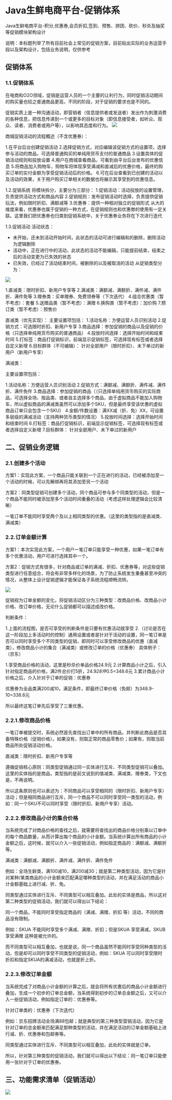 # Java生鲜电商平台-促销体系

Java生鲜电商平台-积分,优惠券,会员折扣,签到、预售、拼团、砍价、秒杀及抽奖等促销模块架构设计

说明：本标题列举了所有目前社会上常见的促销方案，目前贴出实际的业务运营手段以及架构设计，包括业务说明，仅供参考

## 促销体系
### 1.1.促销体系
在电商和O2O领域，促销是运营人员的一个主要的让利行为，同时促销活动期间的购买量也较之普通商品更高，不同的阶段，对于促销的要求也是不同的。

促销实质上是一种沟通活动，即营销者（信息提供者或发送者）发出作为刺激消费的各种信息，把信息传递到一个或更多的目标对象（即信息接受者，如听众、观众、读者、消费者或用户等），以影响其态度和行为。
![](/static/image/pMpUHctTorC3lo2gsnuI.png)

商城促销活动的流程概述（不含优惠券）：

1.在平台后台创建促销活动
2.选择促销方式，对应编辑该促销方式的设置项，选择参与活动的商品，可选择普通购买的单纯用货币支付的普通商品
3.设置具体的促销活动规则和投放设置
4.用户在商城查看商品，可看到由平台后台发布的优惠信息
5.将商品加入购物车，购物车将体现享受满减和直减后的优惠价格，最终的购买订单的实付金额为享受促销活动后的价格。
6.可在后台查看到已创建的活动以及活动的效果，关于用户购买订单相关的数据也将展示其享受到的优惠信息。

1.2.促销系统
将模块拆分，主要分为三部分：
1.促销活动：活动投放的设置管理，负责提供活动方式和商品内容
2.促销规则：发布促销活动时选择，负责提供促销玩法，例如限时折扣、满额减等
3.优惠券：提供一种相对独立的促销形式
从大的维度来看，优惠券也属于促销的一种方式，在促销规则也和优惠劵的使用有一定关联。这里我们把优惠券也归类到促销系统中，关于优惠券业务将在下次进行迭代

1.3.促销活动
活动状态：
* 未开始，还未到活动开始时间，此状态的活动可进行编辑和的删除，删除活动为逻辑删除
* 活动中，正在进行中的活动，此状态的活动不能编辑，只能提前结束，结束之后的活动变更为已失效的状态
* 已失效，已经过了活动结束时间，被删除的以及被取消的活动
从促销类型分为：

![](/static/image/b6UKjhoPBPvFDjXt4yt2.png)

1.直减类：限时折扣、新用户专享等
2.满减类：满额减、满额折、满件减、满件折、满件免等
3.赠券类：买单赠券、免费领券等（下次迭代）
4.组合优惠类（暂不考虑）：套餐
5.送赠品类（暂不考虑）：满赠
6.换购类（暂不考虑）：加价购
7.预订类（暂不考虑）：预售价

直减类（优先实现）：
主要设置项包括：
1.活动名称：方便运营人员识别活动
2.促销方式：可选限时折扣、新用户专享
3.商品选择：参加促销的商品以及促销的价格（只选择单纯用货币购买的普通商品）
4.投放时间选择：选择开始时间和结束时间
5.打标签：商品打促销标识，前端显示促销标签，可选择现有标签或者选择自定义新增
6.目标群体（不可编辑）： 针对全部用户（限时折扣）、未下单过的新用户（新用户专享）

满减类：

主要设置项包括：

1.活动名称：方便运营人员识别活动
2.促销方式：满额减、满额折、满件减、满件折、满件免件
3.商品选择：参加促销的商品（（只选择单纯用货币购买的实际商品，可选择全场、按品类、或者自主选择多个商品，由于虚拟商品不能加入购物车，所以虚拟商品的满减类虽然可以添加多个SKU，但是最终享受该优惠的虚拟商品订单只会包含一个SKU）
4.金额/件数设置：满XX减（折、免）XX，可设置多层级的满减活动（支持两种货币类型的情况）
5.投放时间选择：选择开始时间和结束时间
6.打标签：商品打促销标识，前端显示促销标签，可选择现有标签或者选择自定义新增
7.目标群体： 针对全部用户、未下单过的新用户

## 二、促销业务逻辑
### 2.1.创建多个活动
方案1：实现此方案，一个商品只能关联到一个正在进行的活动，已经被添加至一个活动的时候，可以先解绑再将其添加至另一个活动

方案2：同类型促销可创建多个活动，同个商品可参与多个同类型的活动，但是一个商品不能同时被添加至多个活动时间重叠的活动（考虑这样处理逻辑会比较清晰）

一笔订单不能同时享受两个及以上相同类型的优惠。（这里的类型指的是直减类、满减类）

### 2.2.订单金额计算
方案1：本次实现此方案，一个用户一笔订单只能享受一种优惠，如果一笔订单有多个优惠活动，用户可进行选择其中一个。

方案2：促销方式有很多，针对商品或订单的满减、折扣、优惠券等，对这些促销类型进行任意组合，将会有非常多样化的场景，为了防止系统发生重叠甚至冲突的情况，从整体上设计促销逻辑才能保证各子系统流程顺畅流转。

![](/static/image/BMLkCNR6zsXBehnnOKve.png)

促销视为订单金额的变化，将促销活动区分为三种类型：改商品价格、改商品小计价格、改订单价格，无论什么促销都可以描述成改价格。

判断条件：

1.上面的流程图，是否可享受的判断条件是只要有优惠活动就享受
2.（讨论是否在这一阶段加上多活动时的控制）通用设置或者是针对于活动的设置，同一笔订单是否可以同时享受多个不同类型的促销，即同时可以享受修改商品的优惠（直减类），修改商品小计的集合（满减类）或修改订单的价格（优惠券）
具体例子：（京东）

1.享受商品价格的活动，这里是秒杀价单品价格24.9元
2.计算商品小计之后，引入针对指定商品的价格，满2件总价打5折，24.9*28件*0.5=348.6元
3.累计商品小计价格之后，介入针对于订单的促销：优惠券

优惠券为全品类满200减10，满足条件，即最终订单价格（免邮）为348.9-10=338.6元

所以最终这笔订单先后享受了三重优惠。

### 2.2.1.修改商品价格

一笔订单被提交时，系统必然首先查找出订单中的所有商品，并判断此商品是否具备特殊价格（促销价格）。如果没有，则取正常的商品零售价；如果有，则取当前商品所处促销活动价格。

直减类：限时折扣、新用户专享等

遵循促销核心原则：同类型促销通过同一实体进行互斥、不同类型促销可以叠加。这里的实体指的是商品，类型指的是前文说到的值减类、满减类、赠券类，下文也是，不再说明。

所以这条原则也可以表述为：不同商品可以享受相同的（限时折扣、新用户专享）活动；但是相同商品进行互斥，同一个商品不可以同时享受同一类型的活动，例如：同一个SKU不可以同时享受（限时折扣、新用户专享）活动。

### 2.2.2.修改商品小计的集合价格

当系统完成了对商品价格的查找之后，就需要将查找出的商品价格分别乘以订单中的每个商品数量，从而计算出每个商品的小计金额。当系统计算出所有商品的小计金额之后，这时候，就可以介入一些促销活动，例如指定商品的：满额减、满额折等。

满减类：满额减、满额折、满件减、满件折、满件免件

例如：全场生鲜类，满100减10，满200减30；就是第二种类型活动，因为它是针对某种/某类商品的小计金额来匹配满足哪种类型的活动，并在满足活动的商品小计金额基础上进行减、折、免。

同类型通过实体进行互斥、不同类型可以相互叠加。此处的实体是商品，所以这对第二种类型的促销活动，我们就可以得出以下结论：

同一个商品，不能同时享受指定商品的（满减、满赠、折扣 等）活动，不同的商品没有限制。

例如：SKUA 不能同时享受多个满减、满赠、折扣；但是SKUA 享受满减，SKUB享受满赠 这种是被允许的。

而不同类型可以相互叠加，也就是说，同一个商品虽然不能同时享受同种类型的活动，但是却可以同时享受不同类型的促销活动，例如：SKUA 可以同时享受限时折扣和指定SKUA的满减活动，也就是折上折。

### 2.2.3.修改订单金额

当系统完成了对商品小计金额的计算之后，就会将所有优惠后的商品小计金额进行叠加，生成一个初步的订单总金额，当系统得到初步的订单总金额之后，又可以介入一些促销活动，例如指定订单的：优惠券等。

针对订单类的：优惠券（下次迭代）

例如：京东招牌活动全场满88包邮；就是典型的第三种类型营销活动，因为它是针对订单的总金额来匹配满足那种类型的活动，并在满足活动的订单金额基础上进行减、折、优惠券和包邮券等。

同类型通过实体进行互斥、不同类型可以相互叠加，此处的实体就是订单。

所以，针对第三种类型的促销活动，我们就可以得出以下结论：同一笔订单只能使用一张针对于订单的优惠券。

## 三、功能需求清单（促销活动）
![](/static/image/ROh1TtUOIaUpWaIUdW2w.png)